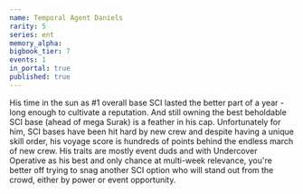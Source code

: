 ```yaml
---
name: Temporal Agent Daniels
rarity: 5
series: ent
memory_alpha:
bigbook_tier: 7
events: 1
in_portal: true
published: true
---
```


His time in the sun as #1 overall base SCI lasted the better part of a year - long enough to cultivate a reputation. And still owning the best beholdable SCI base (ahead of mega Surak) is a feather in his cap. Unfortunately for him, SCI bases have been hit hard by new crew and despite having a unique skill order, his voyage score is hundreds of points behind the endless march of new crew. His traits are mostly event duds and with Undercover Operative as his best and only chance at multi-week relevance, you're better off trying to snag another SCI option who will stand out from the crowd, either by power or event opportunity.

